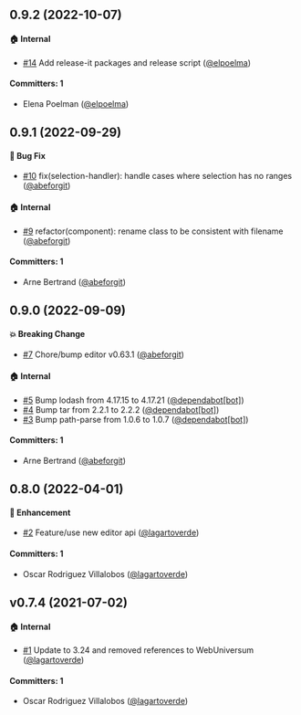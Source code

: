 


## 0.9.2 (2022-10-07)

#### :house: Internal
* [#14](https://github.com/lblod/ember-rdfa-editor-import-snippet-plugin/pull/14) Add release-it packages and release script ([@elpoelma](https://github.com/elpoelma))

#### Committers: 1
- Elena Poelman ([@elpoelma](https://github.com/elpoelma))

## 0.9.1 (2022-09-29)

#### :bug: Bug Fix
* [#10](https://github.com/lblod/ember-rdfa-editor-import-snippet-plugin/pull/10) fix(selection-handler): handle cases where selection has no ranges ([@abeforgit](https://github.com/abeforgit))

#### :house: Internal
* [#9](https://github.com/lblod/ember-rdfa-editor-import-snippet-plugin/pull/9) refactor(component): rename class to be consistent with filename ([@abeforgit](https://github.com/abeforgit))

#### Committers: 1
- Arne Bertrand ([@abeforgit](https://github.com/abeforgit))


## 0.9.0 (2022-09-09)

#### :boom: Breaking Change
* [#7](https://github.com/lblod/ember-rdfa-editor-import-snippet-plugin/pull/7) Chore/bump editor v0.63.1 ([@abeforgit](https://github.com/abeforgit))

#### :house: Internal
* [#5](https://github.com/lblod/ember-rdfa-editor-import-snippet-plugin/pull/5) Bump lodash from 4.17.15 to 4.17.21 ([@dependabot[bot]](https://github.com/apps/dependabot))
* [#4](https://github.com/lblod/ember-rdfa-editor-import-snippet-plugin/pull/4) Bump tar from 2.2.1 to 2.2.2 ([@dependabot[bot]](https://github.com/apps/dependabot))
* [#3](https://github.com/lblod/ember-rdfa-editor-import-snippet-plugin/pull/3) Bump path-parse from 1.0.6 to 1.0.7 ([@dependabot[bot]](https://github.com/apps/dependabot))

#### Committers: 1
- Arne Bertrand ([@abeforgit](https://github.com/abeforgit))


## 0.8.0 (2022-04-01)

#### :rocket: Enhancement
* [#2](https://github.com/lblod/ember-rdfa-editor-import-snippet-plugin/pull/2) Feature/use new editor api ([@lagartoverde](https://github.com/lagartoverde))

#### Committers: 1
- Oscar Rodriguez Villalobos ([@lagartoverde](https://github.com/lagartoverde))


## v0.7.4 (2021-07-02)

#### :house: Internal
* [#1](https://github.com/lblod/ember-rdfa-editor-import-snippet-plugin/pull/1) Update to 3.24 and removed references to WebUniversum ([@lagartoverde](https://github.com/lagartoverde))

#### Committers: 1
- Oscar Rodriguez Villalobos ([@lagartoverde](https://github.com/lagartoverde))

